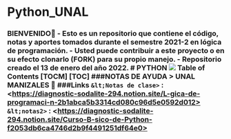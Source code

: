 # Python_UNAL
### BIENVENIDO💚  - Esto es un repositorio que contiene el código, notas y aportes tomados durante el semestre 2021-2 en lógica de programación. - Usted puede contribuir a este proyecto o en su efecto clonarlo (FORK) para su propio manejo.  - Repositorio creado el 13 de enero del año 2022.   # PYTHON  ![](https://logos-world.net/wp-content/uploads/2021/10/Python-Symbol.png)     **Table of Contents**  [TOCM]  [TOC]   ###NOTAS DE AYUDA  > UNAL MANIZALES 💚                         ###Links    `&lt;Notas de clase>` : &lt;https://diagnostic-sodalite-294.notion.site/L-gica-de-programaci-n-2b1abca5b3314cd080c96d5e0592d012>  `&lt;notas2>` : &lt;https://diagnostic-sodalite-294.notion.site/Curso-B-sico-de-Python-f2053db6ca4746d2b9f4491251df64e0>

